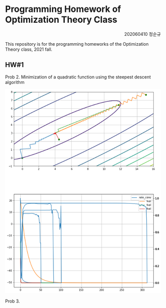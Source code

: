 # Programming Homework of Optimization Theory Class

<div align=right>202060410 정순규</div>

This repository is for the programming homeworks of the Optimization Theory class, 2021 fall.

## HW#1

Prob 2. Minimization of a quadratic function using the steepest descent algorithm

<img src='prob2-output.png'>

Prob 3. 